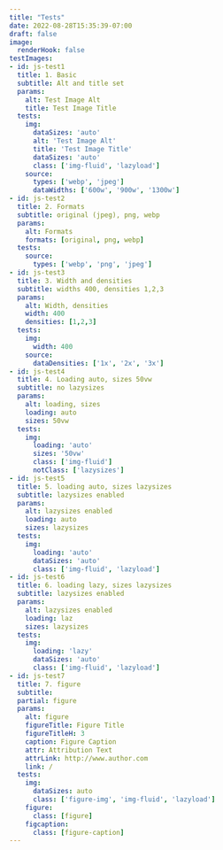 ```yaml
---
title: "Tests"
date: 2022-08-28T15:35:39-07:00
draft: false
image:
  renderHook: false
testImages:
- id: js-test1
  title: 1. Basic
  subtitle: Alt and title set
  params:
    alt: Test Image Alt
    title: Test Image Title
  tests:
    img:
      dataSizes: 'auto'
      alt: 'Test Image Alt'
      title: 'Test Image Title'
      dataSizes: 'auto'
      class: ['img-fluid', 'lazyload']
    source: 
      types: ['webp', 'jpeg']
      dataWidths: ['600w', '900w', '1300w']
- id: js-test2
  title: 2. Formats
  subtitle: original (jpeg), png, webp
  params:
    alt: Formats
    formats: [original, png, webp]
  tests: 
    source:
      types: ['webp', 'png', 'jpeg'] 
- id: js-test3
  title: 3. Width and densities
  subtitle: widths 400, densities 1,2,3
  params:
    alt: Width, densities
    width: 400
    densities: [1,2,3]
  tests:
    img:
      width: 400
    source: 
      dataDensities: ['1x', '2x', '3x']
- id: js-test4
  title: 4. Loading auto, sizes 50vw
  subtitle: no lazysizes
  params:
    alt: loading, sizes
    loading: auto
    sizes: 50vw
  tests:
    img: 
      loading: 'auto'
      sizes: '50vw'
      class: ['img-fluid']
      notClass: ['lazysizes']
- id: js-test5
  title: 5. loading auto, sizes lazysizes
  subtitle: lazysizes enabled
  params:
    alt: lazysizes enabled
    loading: auto
    sizes: lazysizes
  tests:
    img: 
      loading: 'auto'
      dataSizes: 'auto'
      class: ['img-fluid', 'lazyload']
- id: js-test6
  title: 6. loading lazy, sizes lazysizes
  subtitle: lazysizes enabled
  params:
    alt: lazysizes enabled
    loading: laz
    sizes: lazysizes
  tests:
    img:
      loading: 'lazy'
      dataSizes: 'auto'
      class: ['img-fluid', 'lazyload']
- id: js-test7
  title: 7. figure
  subtitle: 
  partial: figure
  params:
    alt: figure
    figureTitle: Figure Title
    figureTitleH: 3
    caption: Figure Caption
    attr: Attribution Text
    attrLink: http://www.author.com
    link: /
  tests:
    img:
      dataSizes: auto
      class: ['figure-img', 'img-fluid', 'lazyload']
    figure:
      class: [figure]
    figcaption:
      class: [figure-caption]
--- 
```


<!-- Image with renderHook: false
![Alt Text](test.jpg "Test Title") -->
